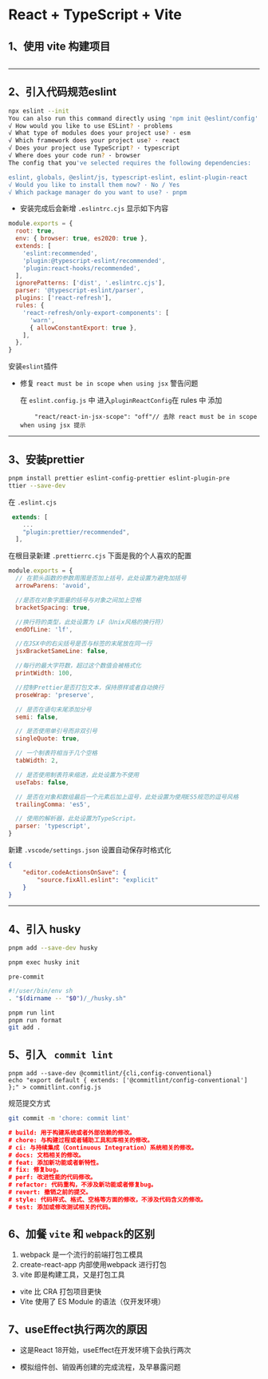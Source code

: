 # React + TypeScript + Vite

## 1、使用 vite 构建项目

```js

```

---

## 2、引入代码规范eslint

```bash
npx eslint --init
You can also run this command directly using 'npm init @eslint/config'.
√ How would you like to use ESLint? · problems    
√ What type of modules does your project use? · esm
√ Which framework does your project use? · react
√ Does your project use TypeScript? · typescript
√ Where does your code run? · browser
The config that you've selected requires the following dependencies:

eslint, globals, @eslint/js, typescript-eslint, eslint-plugin-react
√ Would you like to install them now? · No / Yes
√ Which package manager do you want to use? · pnpm
```

- 安装完成后会新增 `.eslintrc.cjs` 显示如下内容

```js
module.exports = {
  root: true,
  env: { browser: true, es2020: true },
  extends: [
    'eslint:recommended',
    'plugin:@typescript-eslint/recommended',
    'plugin:react-hooks/recommended',
  ],
  ignorePatterns: ['dist', '.eslintrc.cjs'],
  parser: '@typescript-eslint/parser',
  plugins: ['react-refresh'],
  rules: {
    'react-refresh/only-export-components': [
      'warn',
      { allowConstantExport: true },
    ],
  },
}

```



安装`eslint`插件



- 修复 `react must be in scope when using jsx` 警告问题

  在 `eslint.config.js` 中 进入`pluginReactConfig`在 rules 中 添加
  ```
      "react/react-in-jsx-scope": "off"// 去除 react must be in scope when using jsx 提示
  
  ```

  



---

## 3、安装prettier

```bash
pnpm install prettier eslint-config-prettier eslint-plugin-pre
ttier --save-dev
```



在 `.eslint.cjs`

```js
 extends: [
    ...
    "plugin:prettier/recommended",
  ],
```



在根目录新建 `.prettierrc.cjs` 下面是我的个人喜欢的配置

```js
module.exports = {
  // 在箭头函数的参数周围是否加上括号，此处设置为避免加括号
  arrowParens: 'avoid',

  //是否在对象字面量的括号与对象之间加上空格
  bracketSpacing: true,

  //换行符的类型，此处设置为 LF（Unix风格的换行符）
  endOfLine: 'lf',

  //在JSX中的右尖括号是否与标签的末尾放在同一行
  jsxBracketSameLine: false,

  //每行的最大字符数，超过这个数值会被格式化
  printWidth: 100,

  //控制Prettier是否打包文本，保持原样或者自动换行
  proseWrap: 'preserve',

  // 是否在语句末尾添加分号
  semi: false,

  // 是否使用单引号而非双引号
  singleQuote: true,

  // 一个制表符相当于几个空格
  tabWidth: 2,

  // 是否使用制表符来缩进，此处设置为不使用
  useTabs: false,

  // 是否在对象和数组最后一个元素后加上逗号，此处设置为使用ES5规范的逗号风格
  trailingComma: 'es5',

  // 使用的解析器，此处设置为TypeScript。
  parser: 'typescript',
}
```



新建 `.vscode/settings.json` 设置自动保存时格式化

```json
{
    "editor.codeActionsOnSave": {
        "source.fixAll.eslint": "explicit"
    } 
}
```

---

## 4、引入 husky

```bash
pnpm add --save-dev husky
```

```bash
pnpm exec husky init
```



`pre-commit`

```bash
#!/user/bin/env sh
. "$(dirname -- "$0")/_/husky.sh"

pnpm run lint
pnpm run format
git add .
```



## 5、引入 ` commit lint`

```
pnpm add --save-dev @commitlint/{cli,config-conventional}
echo "export default { extends: ['@commitlint/config-conventional'] };" > commitlint.config.js

```

规范提交方式

```bash
git commit -m 'chore: commit lint' 
```

```json
# build: 用于构建系统或者外部依赖的修改。
# chore: 与构建过程或者辅助工具和库相关的修改。
# ci: 与持续集成（Continuous Integration）系统相关的修改。
# docs: 文档相关的修改。
# feat: 添加新功能或者新特性。
# fix: 修复bug。
# perf: 改进性能的代码修改。
# refactor: 代码重构，不涉及新功能或者修复bug。
# revert: 撤销之前的提交。
# style: 代码样式、格式、空格等方面的修改，不涉及代码含义的修改。
# test: 添加或修改测试相关的代码。
```

###  

## 6、加餐 `vite` 和 `webpack`的区别

1. webpack 是一个流行的前端打包工模具
2. create-react-app 内部使用webpack 进行打包
3. vite 即是构建工具，又是打包工具

- vite 比 CRA 打包项目更快
- Vite 使用了 ES Module 的语法（仅开发环境）



## 7、useEffect执行两次的原因

- 这是React 18开始，useEffect在开发环境下会执行两次

- 模拟组件创、销毁再创建的完成流程，及早暴露问题
